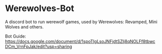 # Werewolves-Bot

A discord bot to run werewolf games, used by Werewolves: Revamped, Mini Wolves and others.

Bot Guide:
https://docs.google.com/document/d/1spoTIgLsoJNFjdtSZlj8qNOLFf8tbwcDCm_VrnFpJak/edit?usp=sharing
